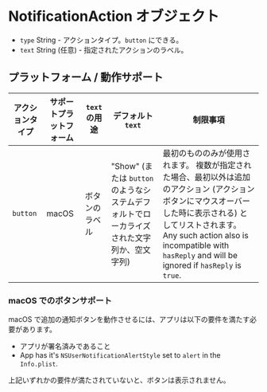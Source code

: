# NotificationAction オブジェクト

* `type` String - アクションタイプ。`button` にできる。
* `text` String (任意) - 指定されたアクションのラベル。

## プラットフォーム / 動作サポート

| アクションタイプ | サポートプラットフォーム | `text` の用途 | デフォルト `text`                                           | 制限事項                                                                                                                                                                               |
| -------- | ------------ | ---------- | ------------------------------------------------------ | ---------------------------------------------------------------------------------------------------------------------------------------------------------------------------------- |
| `button` | macOS        | ボタンのラベル    | "Show" (または `button` のようなシステムデフォルトでローカライズされた文字列か、空文字列) | 最初のもののみが使用されます。 複数が指定された場合、最初以外は追加のアクション (アクションボタンにマウスオーバーした時に表示される) としてリストされます。 Any such action also is incompatible with `hasReply` and will be ignored if `hasReply` is `true`. |

### macOS でのボタンサポート

macOS で追加の通知ボタンを動作させるには、アプリは以下の要件を満たす必要があります。

* アプリが署名済みであること
* App has it's `NSUserNotificationAlertStyle` set to `alert` in the `Info.plist`.

上記いずれかの要件が満たされていないと、ボタンは表示されません。